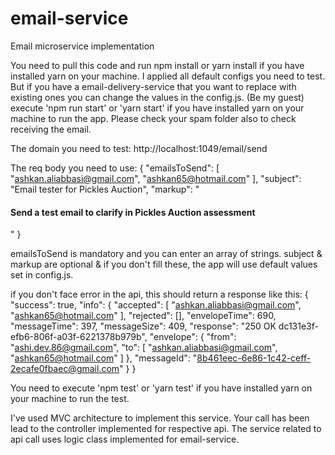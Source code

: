 # email-service
Email microservice implementation

You need to pull this code and run npm install or yarn install if you have installed yarn on your machine.
I applied all default configs you need to test.
But if you have a email-delivery-service that you want to replace with existing ones you can change the values in the config.js. (Be my guest)
execute 'npm run start' or 'yarn start' if you have installed yarn on your machine to run the app.
Please check your spam folder also to check receiving the email.

The domain you need to test: http://localhost:1049/email/send

The req body you need to use:
{
    "emailsToSend": [
        "ashkan.aliabbasi@gmail.com",
        "ashkan65@hotmail.com"
    ],
    "subject": "Email tester for Pickles Auction",
    "markup": "<h4>Send a test email to clarify in Pickles Auction assessment</h4>"
}

emailsToSend is mandatory and you can enter an array of strings.
subject & markup are optional & if you don't fill these, the app will use default values set in config.js.

if you don't face error in the api, this should return a response like this:
{
    "success": true,
    "info": {
        "accepted": [
            "ashkan.aliabbasi@gmail.com",
            "ashkan65@hotmail.com"
        ],
        "rejected": [],
        "envelopeTime": 690,
        "messageTime": 397,
        "messageSize": 409,
        "response": "250 OK dc131e3f-efb6-806f-a03f-6221378b979b",
        "envelope": {
            "from": "ashi.dev.86@gmail.com",
            "to": [
                "ashkan.aliabbasi@gmail.com",
                "ashkan65@hotmail.com"
            ]
        },
        "messageId": "<8b461eec-6e86-1c42-ceff-2ecafe0fbaec@gmail.com>"
    }
}

You need to execute 'npm test' or 'yarn test' if you have installed yarn on your machine to run the test.

I've used MVC architecture to implement this service.
Your call has been lead to the controller implemented for respective api.
The service related to api call uses logic class implemented for email-service.
